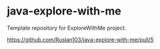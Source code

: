 # java-explore-with-me
Template repository for ExploreWithMe project.

https://github.com/Ruslan103/java-explore-with-me/pull/5
